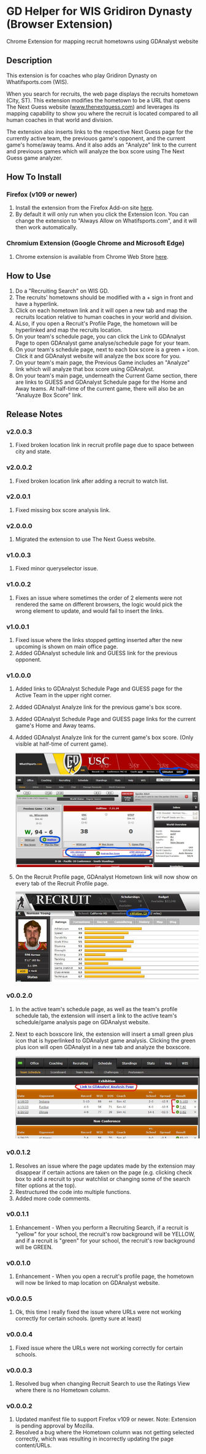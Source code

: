 # GD Helper for WIS Gridiron Dynasty (Browser Extension)
Chrome Extension for mapping recruit hometowns using GDAnalyst website

## Description
This extension is for coaches who play Gridiron Dynasty on Whatifsports.com (WIS).

When you search for recruits, the web page displays the recruits hometown (City, ST). This extension modifies the hometown to be a URL that opens The Next Guess website (www.thenextguess.com) and leverages its mapping capability to show you where the recruit is located compared to all human coaches in that world and division.

The extension also inserts links to the respective Next Guess page for the currently active team, the previouos game's opponent, and the current game's home/away teams. And it also adds an "Analyze" link to the current and previouos games which will analyze the box score using The Next Guess game analyzer.

## How To Install
### Firefox (v109 or newer)
1. Install the extension from the Firefox Add-on site [here](https://addons.mozilla.org/en-US/firefox/addon/wis-gridiron-dynasty-helper/).
2. By default it will only run when you click the Extension Icon. You can change the extension to "Always Allow on Whatifsports.com", and it will then work automatically.

### Chromium Extension (Google Chrome and Microsoft Edge)
1. Chrome extension is available from Chrome Web Store [here](https://chrome.google.com/webstore/detail/city-mapper-for-wis-gridi/elfljjgjfjddifffclgoifgnliibnlll).

## How to Use
1. Do a "Recruiting Search" on WIS GD.
2. The recruits' hometowns should be modified with a + sign in front and have a hyperlink.
3. Click on each hometown link and it will open a new tab and map the recruits location relative to human coaches in your world and division.
4. ALso, if you open a Recruit's Profile Page, the hometown will be hyperlinked and map the recruits location.
5. On your team's schedule page, you can click the Link to GDAnalyst Page to open GDAnalyst game analyse/schedule page for your team.
6. On your team's schedule page, next to each box score is a green + icon. Click it and GDAnalyst website will analyze the box score for you.
7. On your team's main page, the Previous Game includes an "Analyze" link which will analyze that box score using GDAnalyst.
8. On your team's main page, underneath the Current Game section, there are links to GUESS and GDAnalyst Schedule page for the Home and Away teams. At half-time of the current game, there will also be an "Analuyze Box Score" link.

## Release Notes
### v2.0.0.3
1. Fixed broken location link in recruit profile page due to space between city and state.

### v2.0.0.2
1. Fixed broken location link after adding a recruit to watch list.

### v2.0.0.1
1. Fixed missing box score analysis link.

### v2.0.0.0
1. Migrated the extension to use The Next Guess website.


### v1.0.0.3
1. Fixed minor queryselector issue.
 
### v1.0.0.2
1. Fixes an issue where sometimes the order of 2 elements were not rendered the same on different browsers, the logic would pick the wrong element to update, and would fail to insert the links.

### v1.0.0.1
1. Fixed issue where the links stopped getting inserted after the new upcoming is shown on main office page.
2. Added GDAnalyst schedule link and GUESS link for the previous opponent.
   
### v1.0.0.0
1. Added links to GDAnalyst Schedule Page and GUESS page for the Active Team in the upper right corner. 
2. Added GDAnalyst Analyze link for the previous game's box score.
3. Added GDAnalyst Schedule Page and GUESS page links for the current game's Home and Away teams.
4. Added GDAnalyst Analyze link for the current game's box score. (Only visible at half-time of current game).

   ![](https://github.com/ebzimny01/gd_chromium_ext/blob/master/wiki/v1-0-0-0.jpg)
   
5. On the Recruit Profile page, GDAnalyst Hometown link will now show on every tab of the Recruit Profile page.

   ![](https://github.com/ebzimny01/gd_chromium_ext/blob/master/wiki/recruitprofile.jpg)
   
### v0.0.2.0
1. In the active team's schedule page, as well as the team's profile schedule tab, the extension will insert a link to the active team's schedule/game analysis page on GDAnalyst website.
2. Next to each boxscore link, the extension will insert a small green plus icon that is hyperlinked to GDAnalyst game analysis. Clicking the green plus icon will open GDAnalyst in a new tab and analyze the boxscore.

     ![](https://github.com/ebzimny01/gd_chromium_ext/blob/master/wiki/teamschedule.jpg)

### v0.0.1.2
1. Resolves an issue where the page updates made by the extension may disappear if certain actions are taken on the page (e.g. clicking check box to add a recruit to your watchlist or changing some of the search filter options at the top).
2. Restructured the code into multiple functions.
3. Added more code comments.

### v0.0.1.1
1. Enhancement - When you perform a Recruiting Search, if a recruit is "yellow" for your school, the recruit's row background will be YELLOW, and if a recruit is "green" for your school, the recruit's row background will be GREEN.

### v0.0.1.0
1. Enhancement - When you open a recruit's profile page, the hometown will now be linked to map location on GDAnalyst website.

### v0.0.0.5
1. Ok, this time I really fixed the issue where URLs were not working correctly for certain schools. (pretty sure at least)

### v0.0.0.4
1. Fixed issue where the URLs were not working correctly for certain schools.

### v0.0.0.3
1. Resolved bug when changing Recruit Search to use the Ratings View where there is no Hometown column.

### v0.0.0.2
1. Updated manifest file to support Firefox v109 or newer. Note: Extension is pending approval by Mozilla.
2. Resolved a bug where the Hometown column was not getting selected correctly, which was resulting in incorrectly updating the page content/URLs.
